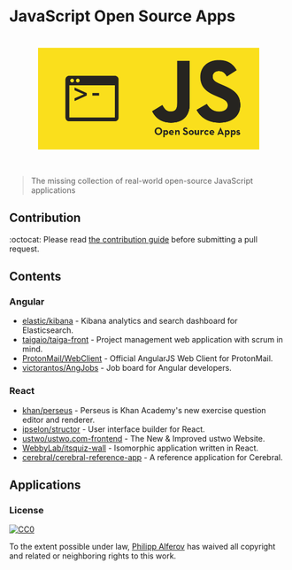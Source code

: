 # JavaScript Open Source Apps

<p align="center">
	<br>
  <img align="center" width="400px" src="https://github.com/alferov/js-open-source-apps/blob/master/logo.png" alt="JavaScript Open Source Apps">
	<br>
	<br>
	<br>
</p>

> The missing collection of real-world open-source JavaScript applications

## Contribution
:octocat: Please read [the contribution guide](contributing.md)  before submitting a pull request.

## Contents
### Angular
* [elastic/kibana](https://github.com/elastic/kibana/blob/master/package.json) - Kibana analytics and search dashboard for Elasticsearch.
* [taigaio/taiga-front](https://github.com/taigaio/taiga-front) - Project management web application with scrum in mind.
* [ProtonMail/WebClient](https://github.com/ProtonMail/WebClient) - Official AngularJS Web Client for ProtonMail.
* [victorantos/AngJobs](https://github.com/victorantos/AngJobs) - Job board for Angular developers.

### React
* [khan/perseus](https://github.com/khan/perseus) - Perseus is Khan Academy's new exercise question editor and renderer.
* [ipselon/structor](https://github.com/ipselon/structor) - User interface builder for React.
* [ustwo/ustwo.com-frontend](https://github.com/ustwo/ustwo.com-frontend) -
The New & Improved ustwo Website.
* [WebbyLab/itsquiz-wall](https://github.com/webbylab/itsquiz-wall) - Isomorphic application written in React.
* [cerebral/cerebral-reference-app](https://github.com/cerebral/cerebral-reference-app) - A reference application for Cerebral.

## Applications

### License
[![CC0](http://i.creativecommons.org/p/zero/1.0/88x31.png)](http://creativecommons.org/publicdomain/zero/1.0/)

To the extent possible under law, [Philipp Alferov](https://github.com/alferov) has waived all copyright and related or neighboring rights to this work.
